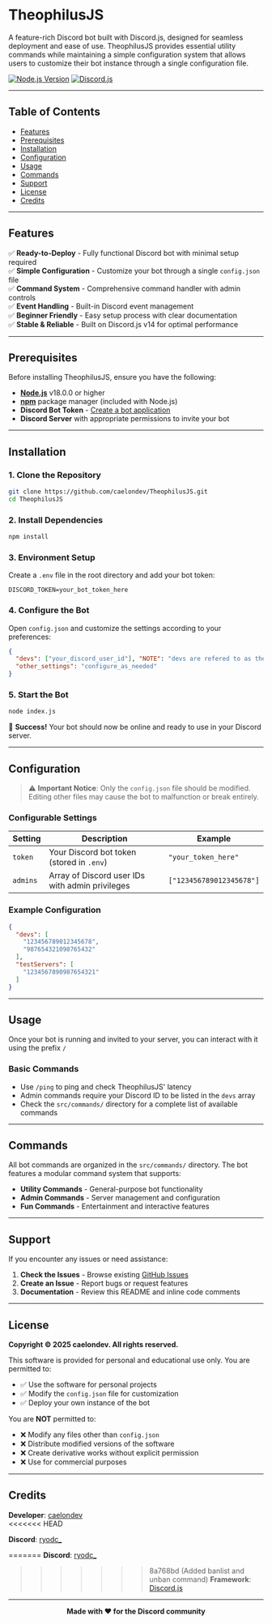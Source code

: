 # TheophilusJS

A feature-rich Discord bot built with Discord.js, designed for seamless deployment and ease of use. TheophilusJS provides essential utility commands while maintaining a simple configuration system that allows users to customize their bot instance through a single configuration file.

[![Node.js Version](https://img.shields.io/badge/node-%3E%3D18.0.0-brightgreen)](https://nodejs.org/)
[![Discord.js](https://img.shields.io/badge/discord.js-v14-blue)](https://discord.js.org/)

---

## Table of Contents

- [Features](#features)
- [Prerequisites](#prerequisites)
- [Installation](#installation)
- [Configuration](#configuration)
- [Usage](#usage)
- [Commands](#commands)
- [Support](#support)
- [License](#license)
- [Credits](#credits)

---

## Features

✅ **Ready-to-Deploy** - Fully functional Discord bot with minimal setup required  
✅ **Simple Configuration** - Customize your bot through a single `config.json` file  
✅ **Command System** - Comprehensive command handler with admin controls  
✅ **Event Handling** - Built-in Discord event management  
✅ **Beginner Friendly** - Easy setup process with clear documentation  
✅ **Stable & Reliable** - Built on Discord.js v14 for optimal performance

---

## Prerequisites

Before installing TheophilusJS, ensure you have the following:

- **[Node.js](https://nodejs.org/)** v18.0.0 or higher
- **[npm](https://www.npmjs.com/get-npm)** package manager (included with Node.js)
- **Discord Bot Token** - [Create a bot application](https://discord.com/developers/applications)
- **Discord Server** with appropriate permissions to invite your bot

---

## Installation

### 1. Clone the Repository
```bash
git clone https://github.com/caelondev/TheophilusJS.git
cd TheophilusJS
```

### 2. Install Dependencies
```bash
npm install
```

### 3. Environment Setup
Create a `.env` file in the root directory and add your bot token:
```env
DISCORD_TOKEN=your_bot_token_here
```

### 4. Configure the Bot
Open `config.json` and customize the settings according to your preferences:
```json
{
  "devs": ["your_discord_user_id"], "NOTE": "devs are refered to as the bot admin(s)",
  "other_settings": "configure_as_needed"
}
```

### 5. Start the Bot
```bash
node index.js
```

🎉 **Success!** Your bot should now be online and ready to use in your Discord server.

---

## Configuration

> ⚠️ **Important Notice**: Only the `config.json` file should be modified. Editing other files may cause the bot to malfunction or break entirely.

### Configurable Settings

| Setting | Description | Example |
|---------|-------------|---------|
| `token` | Your Discord bot token (stored in `.env`) | `"your_token_here"` |
| `admins` | Array of Discord user IDs with admin privileges | `["123456789012345678"]` |

### Example Configuration
```json
{
  "devs": [
    "123456789012345678",
    "987654321098765432"
  ],
  "testServers": [
    "1234567890987654321"
  ]
}
```

---

## Usage

Once your bot is running and invited to your server, you can interact with it using the prefix `/`

### Basic Commands
- Use `/ping` to ping and check TheophilusJS' latency
- Admin commands require your Discord ID to be listed in the `devs` array
- Check the `src/commands/` directory for a complete list of available commands

---

## Commands

All bot commands are organized in the `src/commands/` directory. The bot features a modular command system that supports:

- **Utility Commands** - General-purpose bot functionality
- **Admin Commands** - Server management and configuration
- **Fun Commands** - Entertainment and interactive features

---

## Support

If you encounter any issues or need assistance:

1. **Check the Issues** - Browse existing [GitHub Issues](https://github.com/caelondev/TheophilusJS/issues)
2. **Create an Issue** - Report bugs or request features
3. **Documentation** - Review this README and inline code comments

---

## License

**Copyright © 2025 caelondev. All rights reserved.**

This software is provided for personal and educational use only. You are permitted to:
- ✅ Use the software for personal projects
- ✅ Modify the `config.json` file for customization
- ✅ Deploy your own instance of the bot

You are **NOT** permitted to:
- ❌ Modify any files other than `config.json`
- ❌ Distribute modified versions of the software
- ❌ Create derivative works without explicit permission
- ❌ Use for commercial purposes

---

## Credits

**Developer**: [caelondev](https://github.com/caelondev)  
<<<<<<< HEAD

**Discord**: [ryodc_](https://discord.com/users/1264839050427367570)

=======
**Discord**: [ryodc_](https://discord.com/users/1264839050427367570)
>>>>>>> 8a768bd (Added banlist and unban command)
**Framework**: [Discord.js](https://discord.js.org/)  

---

<div align="center">
  <strong>Made with ❤️ for the Discord community</strong>
</div>
